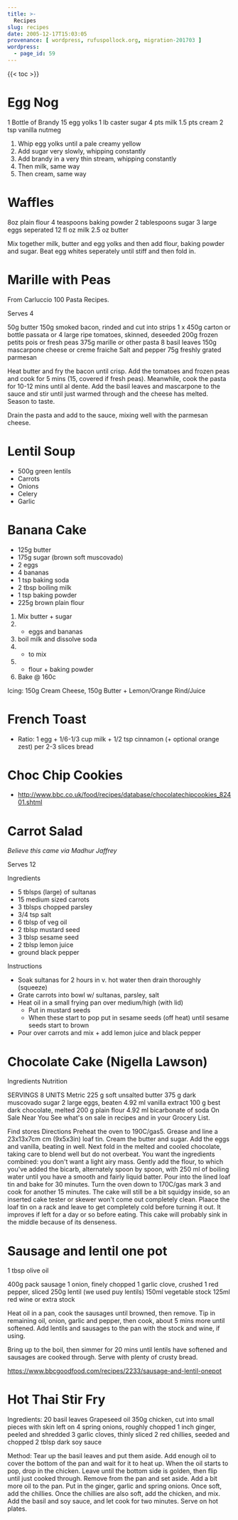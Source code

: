 ```yaml
---
title: >-
  Recipes
slug: recipes
date: 2005-12-17T15:03:05
provenance: [ wordpress, rufuspollock.org, migration-201703 ]
wordpress:
  - page_id: 59
---
```


{{< toc >}}

# Egg Nog

1 Bottle of Brandy
15 egg yolks
1 lb caster sugar
4 pts milk
1.5 pts cream
2 tsp vanilla
nutmeg

1. Whip egg yolks until a pale creamy yellow
2. Add sugar very slowly, whipping constantly
3. Add brandy in a very thin stream, whipping constantly
4. Then milk, same way
5. Then cream, same way

# Waffles

8oz plain flour
4 teaspoons baking powder
2 tablespoons sugar
3 large eggs seperated
12 fl oz milk
2.5 oz butter

Mix together milk, butter and egg yolks and then add flour, baking powder and sugar. Beat egg whites seperately until stiff and then fold in.

# Marille with Peas

From Carluccio 100 Pasta Recipes.

Serves 4

50g butter
150g smoked bacon, rinded and cut into strips
1 x 450g carton or bottle passata or 4 large ripe tomatoes, skinned, deseeded
200g frozen petits pois or fresh peas
375g marille or other pasta
8 basil leaves
150g mascarpone cheese or creme fraiche
Salt and pepper
75g freshly grated parmesan

Heat butter and fry the bacon until crisp. Add the tomatoes and frozen peas and cook for 5 mins (15, covered if fresh peas).
Meanwhile, cook the pasta for 10-12 mins until al dente. Add the basil leaves and mascarpone to the sauce and stir until just warmed through and the cheese has melted. Season to taste. 

Drain the pasta and add to the sauce, mixing well with the parmesan cheese.

# Lentil Soup

* 500g green lentils
* Carrots
* Onions
* Celery
* Garlic

# Banana Cake

  * 125g butter
  * 175g sugar (brown soft muscovado)
  * 2 eggs
  * 4 bananas
  * 1 tsp baking soda
  * 2 tbsp boiling milk
  * 1 tsp baking powder
  * 225g brown plain flour

1. Mix butter + sugar  
2. + eggs and bananas  
3. boil milk and dissolve soda  
4. + to mix  
5. + flour + baking powder  
6. Bake @ 160c  

Icing: 150g Cream Cheese, 150g Butter + Lemon/Orange Rind/Juice

# French Toast

  * Ratio: 1 egg + 1/6-1/3 cup milk + 1/2 tsp cinnamon (+ optional orange zest) per 2-3 slices bread

# Choc Chip Cookies

* <http://www.bbc.co.uk/food/recipes/database/chocolatechipcookies_82401.shtml>

# Carrot Salad

*Believe this came via Madhur Jaffrey*

Serves 12

Ingredients

  * 5 tblsps (large) of sultanas
  * 15 medium sized carrots
  * 3 tblsps chopped parsley
  * 3/4 tsp salt
  * 6 tblsp of veg oil
  * 2 tblsp mustard seed
  * 3 tblsp sesame seed
  * 2 tblsp lemon juice
  * ground black pepper

Instructions

  * Soak sultanas for 2 hours in v. hot water then drain thoroughly (squeeze)
  * Grate carrots into bowl w/ sultanas, parsley, salt
  * Heat oil in a small frying pan over medium/high (with lid)
    * Put in mustard seeds
    * When these start to pop put in sesame seeds (off heat) until sesame seeds start to brown
  * Pour over carrots and mix + add lemon juice and black pepper

# Chocolate Cake (Nigella Lawson)

Ingredients Nutrition

SERVINGS
8
UNITS
Metric
225 g soft unsalted butter
375 g dark muscovado sugar
2 large eggs, beaten
4.92 ml vanilla extract
100 g best dark chocolate, melted
200 g plain flour
4.92 ml bicarbonate of soda
On Sale Near You
See what's on sale in recipes and in your Grocery List.

Find stores
Directions
Preheat the oven to 190C/gas5. Grease and line a 23x13x7cm cm (9x5x3in) loaf tin. Cream the butter and sugar. Add the eggs and vanilla, beating in well.
Next fold in the melted and cooled chocolate, taking care to blend well but do not overbeat.
You want the ingredients combined: you don't want a light airy mass. Gently add the flour, to which you've added the bicarb, alternately spoon by spoon, with 250 ml of boiling water until you have a smooth and fairly liquid batter.
Pour into the lined loaf tin and bake for 30 minutes. Turn the oven down to 170C/gas mark 3 and cook for another 15 minutes. The cake will still be a bit squidgy inside, so an inserted cake tester or skewer won't come out completely clean.
Plaace the loaf tin on a rack and leave to get completely cold before turning it out. It improves if left for a day or so before eating. This cake will probably sink in the middle because of its denseness.

# Sausage and lentil one pot

1 tbsp olive oil

400g pack sausage
1 onion, finely chopped
1 garlic clove, crushed
1 red pepper, sliced
250g lentil (we used puy lentils)
150ml vegetable stock
125ml red wine or extra stock

Heat oil in a pan, cook the sausages until browned, then remove. Tip in remaining oil, onion, garlic and pepper, then cook, about 5 mins more until softened. Add lentils and sausages to the pan with the stock and wine, if using.

Bring up to the boil, then simmer for 20 mins until lentils have softened and sausages are cooked through. Serve with plenty of crusty bread.

https://www.bbcgoodfood.com/recipes/2233/sausage-and-lentil-onepot

# Hot Thai Stir Fry

Ingredients:
20 basil leaves
Grapeseed oil
350g chicken, cut into small pieces with skin left on
4 spring onions, roughly chopped
1 inch ginger, peeled and shredded
3 garlic cloves, thinly sliced
2 red chillies, seeded and chopped
2 tblsp dark soy sauce

Method: 
Tear up the basil leaves and put them aside. Add enough oil to cover the bottom of the pan and wait for it to heat up. When the oil starts to pop, drop in the chicken. Leave until the bottom side is golden, then flip until just cooked through. Remove from the pan and set aside.
Add a bit more oil to the pan. Put in the ginger, garlic and spring onions. Once soft, add the chillies. Once the chillies are also soft, add the chicken, and mix. Add the basil and soy sauce, and let cook for two minutes.
Serve on hot plates.